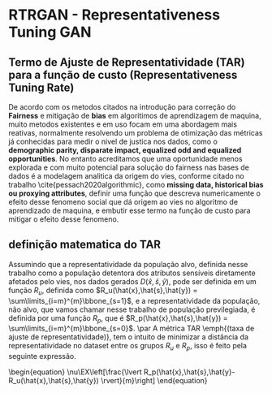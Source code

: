 # RTRGAN - Representativeness Tuning GAN

## Termo de Ajuste de Representatividade (TAR) para a função de custo (Representativeness Tuning Rate)

De acordo com os metodos citados na introdução para correção do **Fairness** e mitigação de **bias** em algoritimos de aprendizagem de maquina, muito metodos existentes e em uso focam em uma abordagem mais reativas, normalmente resolvendo um problema de otimização das métricas já conhecidas para medir o nivel de justica nos dados, como o **demographic parity, disparate impact, equalized odd and equalized opportunities**.
No entanto acreditamos que uma oportunidade menos explorada e com muito potencial para solução do fairness nas bases de dados é a modelagem analitica da origem do vies, conforme citado no trabalho \cite{pessach2020algorithmic}, como **missing data, historical bias ou proxying attributes**, definir uma função que descreva numericamente o efeito desse fenomeno social que dá origem ao vies no algoritmo de aprendizado de maquina, e embutir esse termo na função de custo para mitigar o efeito desse fenomeno.

## definição matematica do TAR
Assumindo que a representatividade da população alvo, definida nesse trabalho como a população detentora dos atributos sensíveis diretamente afetados pelo vies, nos dados gerados $D(\hat{x},\hat{s},\hat{y})$, pode ser definida em um função $R_u$, definida como $R_u(\hat{x},\hat{s},\hat{y}) = \sum\limits_{i=m}^{m}\bbone_{s=1}$, e a representatividade da população, não alvo, que vamos chamar nesse trabalho de população previlegiada, é definida por uma função $R_p$, que é $R_p(\hat{x},\hat{s},\hat{y}) = \sum\limits_{i=m}^{m}\bbone_{s=0}$.
\par A métrica TAR \emph{(taxa de ajuste de representatividade)}, tem o intuito de minimizar a distância da representatividade no dataset entre os grupos $R_u$ e $R_p$, isso é feito pela seguinte expressão.

\begin{equation}
    \nu\EX\left[\frac{\lvert R_p(\hat{x},\hat{s},\hat{y}-R_u(\hat{x},\hat{s},\hat{y}) \rvert}{m}\right]
\end{equation}